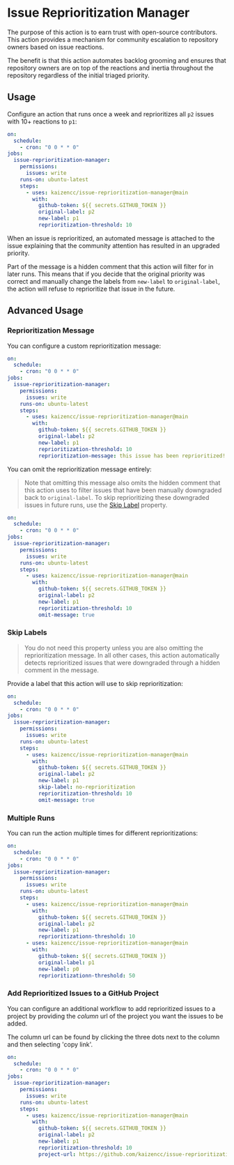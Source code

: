 # Issue Reprioritization Manager

The purpose of this action is to earn trust with open-source contributors.
This action provides a mechanism for community escalation to repository
owners based on issue reactions.

The benefit is that this action automates backlog grooming and ensures that
repository owners are on top of the reactions and inertia throughout the
repository regardless of the initial triaged priority.

## Usage

Configure an action that runs once a week and reprioritizes all `p2` issues
with 10+ reactions to `p1`:

```yaml
on: 
  schedule:
    - cron: "0 0 * * 0"
jobs:
  issue-reprioritization-manager:
    permissions:
      issues: write
    runs-on: ubuntu-latest
    steps:
      - uses: kaizencc/issue-reprioritization-manager@main
        with:
          github-token: ${{ secrets.GITHUB_TOKEN }}
          original-label: p2
          new-label: p1
          reprioritization-threshold: 10
```

When an issue is reprioritized, an automated message is attached to the issue
explaining that the community attention has resulted in an upgraded priority.

Part of the message is a hidden comment that this action will filter for in
later runs. This means that if you decide that the original priority was
correct and manually change the labels from `new-label` to `original-label`, the
action will refuse to reprioritize that issue in the future.

## Advanced Usage

### Reprioritization Message

You can configure a custom reprioritization message:

```yaml
on: 
  schedule:
    - cron: "0 0 * * 0"
jobs:
  issue-reprioritization-manager:
    permissions:
      issues: write
    runs-on: ubuntu-latest
    steps:
      - uses: kaizencc/issue-reprioritization-manager@main
        with:
          github-token: ${{ secrets.GITHUB_TOKEN }}
          original-label: p2
          new-label: p1
          reprioritization-threshold: 10
          reprioritization-message: this issue has been reprioritized!
```

You can omit the reprioritization message entirely:

> Note that omitting this message also omits the hidden comment that
> this action uses to filter issues that have been manually downgraded
> back to `original-label`. To skip reprioritizing these downgraded
> issues in future runs, use the [Skip Label](#skip-labels) property.

```yaml
on: 
  schedule:
    - cron: "0 0 * * 0"
jobs:
  issue-reprioritization-manager:
    permissions:
      issues: write
    runs-on: ubuntu-latest
    steps:
      - uses: kaizencc/issue-reprioritization-manager@main
        with:
          github-token: ${{ secrets.GITHUB_TOKEN }}
          original-label: p2
          new-label: p1
          reprioritization-threshold: 10
          omit-message: true
```

### Skip Labels

> You do not need this property unless you are also omitting the reprioritization
> message. In all other cases, this action automatically detects reprioritized
> issues that were downgraded through a hidden comment in the message.

Provide a label that this action will use to skip reprioritization:

```yaml
on: 
  schedule:
    - cron: "0 0 * * 0"
jobs:
  issue-reprioritization-manager:
    permissions:
      issues: write
    runs-on: ubuntu-latest
    steps:
      - uses: kaizencc/issue-reprioritization-manager@main
        with:
          github-token: ${{ secrets.GITHUB_TOKEN }}
          original-label: p2
          new-label: p1
          skip-label: no-reprioritization
          reprioritization-threshold: 10
          omit-message: true
```

### Multiple Runs

You can run the action multiple times for different reprioritizations:

```yaml
on: 
  schedule:
    - cron: "0 0 * * 0"
jobs:
  issue-reprioritization-manager:
    permissions:
      issues: write
    runs-on: ubuntu-latest
    steps:
      - uses: kaizencc/issue-reprioritization-manager@main
        with:
          github-token: ${{ secrets.GITHUB_TOKEN }}
          original-label: p2
          new-label: p1
          reprioritizationn-threshold: 10
      - uses: kaizencc/issue-reprioritization-manager@main
        with:
          github-token: ${{ secrets.GITHUB_TOKEN }}
          original-label: p1
          new-label: p0
          reprioritizationn-threshold: 50
```

### Add Reprioritized Issues to a GitHub Project

You can configure an additional workflow to add reprioritized issues to
a project by providing the _column_ url of the project you want the issues
to be added.

The column url can be found by clicking the three dots next to the column
and then selecting 'copy link'.

```yaml
on: 
  schedule:
    - cron: "0 0 * * 0"
jobs:
  issue-reprioritization-manager:
    permissions:
      issues: write
    runs-on: ubuntu-latest
    steps:
      - uses: kaizencc/issue-reprioritization-manager@main
        with:
          github-token: ${{ secrets.GITHUB_TOKEN }}
          original-label: p2
          new-label: p1
          reprioritization-threshold: 10
          project-url: https://github.com/kaizencc/issue-reprioritization-manager/projects/1#column-18720618
```